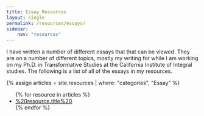 ```yaml
---
title: Essay Resources
layout: single
permalink: /resources/essays/
sidebar:
    nav: "resources"
---
```


I have written a number of different essays that that can be viewed. They are on a number of different topics, mostly my writing for while I am working on my Ph.D. in Transformative Studies at the California Institute of Integral studies. The following is a list of all of the essays in my resources.

{% assign articles = site.resources | where: "categories", "Essay" %}

<ul>
{% for resource in articles %}
<li>
    <a href="%20resource.url%20">%20resource.title%20</a>
</li>  
{% endfor %}
</ul>